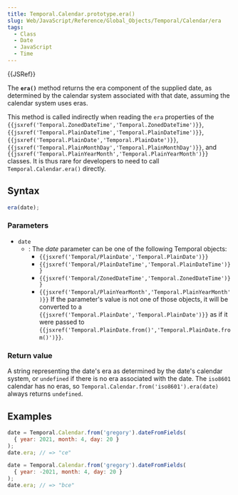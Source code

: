 ```yaml
---
title: Temporal.Calendar.prototype.era()
slug: Web/JavaScript/Reference/Global_Objects/Temporal/Calendar/era
tags:
  - Class
  - Date
  - JavaScript
  - Time
---
```

{{JSRef}}

<p class="summary"><span class="seoSummary">The <strong><code>era()</code></strong> method returns the era component of the supplied date, as determined by the calendar system associated with that date, assuming the calendar system uses eras.</span></p>

This method is called indirectly when reading the `era` properties of the
`{{jsxref('Temporal.ZonedDateTime','Temporal.ZonedDateTime')}}`,
`{{jsxref('Temporal.PlainDateTime','Temporal.PlainDateTime')}}`,
`{{jsxref('Temporal.PlainDate','Temporal.PlainDate')}}`,
`{{jsxref('Temporal.PlainMonthDay','Temporal.PlainMonthDay')}}`,
and
`{{jsxref('Temporal.PlainYearMonth','Temporal.PlainYearMonth')}}`
classes. It is thus rare for developers to need to call
`Temporal.Calendar.era()` directly.

## Syntax

```js
era(date);
```

### Parameters

- `date`
  - : The _date_ parameter can be one of the following Temporal objects:
    - `{{jsxref('Temporal/PlainDate','Temporal.PlainDate')}}`
    - `{{jsxref('Temporal/PlainDateTime','Temporal.PlainDateTime')}}`
    - `{{jsxref('Temporal/ZonedDateTime','Temporal.ZonedDateTime')}}`
    - `{{jsxref('Temporal/PlainYearMonth','Temporal.PlainYearMonth')}}`
      If the parameter's value is not one of those objects, it will be converted
      to a
      `{{jsxref('Temporal.PlainDate','Temporal.PlainDate')}}`
      as if it were passed to
      `{{jsxref('Temporal.PlainDate.from()','Temporal.PlainDate.from()')}}`.

### Return value

A string representing the date's era as determined by the date's calendar
system, or `undefined` if there is no era associated with the date. The
`iso8601` calendar has no eras, so `Temporal.Calendar.from('iso8601').era(date)`
always returns `undefined`.

## Examples

```js
date = Temporal.Calendar.from('gregory').dateFromFields(
  { year: 2021, month: 4, day: 20 }
);
date.era; // => "ce"
```

```js
date = Temporal.Calendar.from('gregory').dateFromFields(
  { year: -2021, month: 4, day: 20 }
);
date.era; // => "bce"
```
